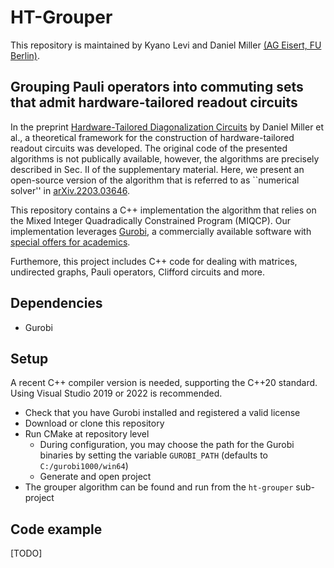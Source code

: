 # HT-Grouper 

This repository is maintained by Kyano Levi and Daniel Miller [(AG Eisert, FU Berlin)](https://www.physik.fu-berlin.de/en/einrichtungen/ag/ag-eisert/people/index.html).

## Grouping Pauli operators into commuting sets that admit hardware-tailored readout circuits

In the preprint [Hardware-Tailored Diagonalization Circuits](https://doi.org/10.48550/arXiv.2203.03646) by Daniel Miller et al., 
a theoretical framework for the construction of hardware-tailored readout circuits was developed.
The original code of the presented algorithms is not publically available, however, the algorithms are precisely described in Sec. II of the supplementary material.
Here, we present an open-source version of the algorithm that is referred to as ``numerical solver'' in [arXiv.2203.03646](https://doi.org/10.48550/arXiv.2203.03646).

This repository contains a C++ implementation the algorithm that relies on the Mixed Integer Quadradically Constrained Program (MIQCP).
Our implementation leverages [Gurobi](https://www.gurobi.com/downloads/gurobi-software/), 
a commercially available software with [special offers for academics](https://www.gurobi.com/academia/academic-program-and-licenses/).


Furthemore, this project includes C++ code for dealing with matrices, undirected graphs, Pauli operators, Clifford circuits and more. 


## Dependencies

- Gurobi


## Setup

A recent C++ compiler version is needed, supporting the C++20 standard. Using Visual Studio 2019 or 2022 is recommended. 

- Check that you have Gurobi installed and registered a valid license
- Download or clone this repository
- Run CMake at repository level
  - During configuration, you may choose the path for the Gurobi binaries by setting the variable `GUROBI_PATH` (defaults to `C:/gurobi1000/win64`)
  - Generate and open project
- The grouper algorithm can be found and run from the `ht-grouper` sub-project


## Code example

[TODO]
